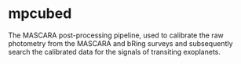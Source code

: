 # mpcubed
The MASCARA post-processing pipeline, used to calibrate the raw photometry from the MASCARA and bRing surveys and subsequently search the calibrated data for the signals of transiting exoplanets.
